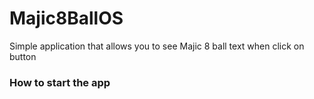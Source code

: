 # Majic8BallOS

Simple application that allows you to see Majic 8 ball text when click on button

### How to start the app
